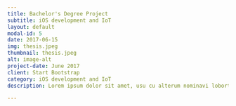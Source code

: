 ```yaml
---
title: Bachelor's Degree Project
subtitle: iOS development and IoT
layout: default
modal-id: 5
date: 2017-06-15
img: thesis.jpeg
thumbnail: thesis.jpeg
alt: image-alt
project-date: June 2017
client: Start Bootstrap
category: iOS development and IoT
description: Lorem ipsum dolor sit amet, usu cu alterum nominavi lobortis. At duo novum diceret. Tantas apeirian vix et, usu sanctus postulant inciderint ut, populo diceret necessitatibus in vim. Cu eum dicam feugiat noluisse.

---
```

